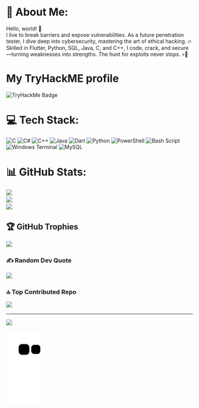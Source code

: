# 💫 About Me:
Hello, world! 👾<br>I live to break barriers and expose vulnerabilities. As a future penetration tester, I dive deep into cybersecurity, mastering the art of ethical hacking. 🔥 Skilled in Flutter, Python, SQL, Java, C, and C++, I code, crack, and secure—turning weaknesses into strengths. The hunt for exploits never stops. 💀🚀
# My TryHackME profile 
![TryHackMe Badge](https://tryhackme.com/badge/PSYBEAST)


# 💻 Tech Stack:
![C](https://img.shields.io/badge/c-%2300599C.svg?style=for-the-badge&logo=c&logoColor=white) ![C#](https://img.shields.io/badge/c%23-%23239120.svg?style=for-the-badge&logo=csharp&logoColor=white) ![C++](https://img.shields.io/badge/c++-%2300599C.svg?style=for-the-badge&logo=c%2B%2B&logoColor=white) ![Java](https://img.shields.io/badge/java-%23ED8B00.svg?style=for-the-badge&logo=openjdk&logoColor=white) ![Dart](https://img.shields.io/badge/dart-%230175C2.svg?style=for-the-badge&logo=dart&logoColor=white) ![Python](https://img.shields.io/badge/python-3670A0?style=for-the-badge&logo=python&logoColor=ffdd54) ![PowerShell](https://img.shields.io/badge/PowerShell-%235391FE.svg?style=for-the-badge&logo=powershell&logoColor=white) ![Bash Script](https://img.shields.io/badge/bash_script-%23121011.svg?style=for-the-badge&logo=gnu-bash&logoColor=white) ![Windows Terminal](https://img.shields.io/badge/Windows%20Terminal-%234D4D4D.svg?style=for-the-badge&logo=windows-terminal&logoColor=white) ![MySQL](https://img.shields.io/badge/mysql-4479A1.svg?style=for-the-badge&logo=mysql&logoColor=white)
# 📊 GitHub Stats:
![](https://github-readme-stats.vercel.app/api?username=PSYBEAST-GIT&theme=tokyonight&hide_border=false&include_all_commits=true&count_private=true)<br/>
![](https://github-readme-streak-stats.herokuapp.com/?user=PSYBEAST-GIT&theme=tokyonight&hide_border=false)<br/>
![](https://github-readme-stats.vercel.app/api/top-langs/?username=PSYBEAST-GIT&theme=tokyonight&hide_border=false&include_all_commits=true&count_private=true&layout=compact)

## 🏆 GitHub Trophies
![](https://github-profile-trophy.vercel.app/?username=PSYBEAST-GIT&theme=tokyonight&no-frame=false&no-bg=false&margin-w=4)

### ✍️ Random Dev Quote
![](https://quotes-github-readme.vercel.app/api?type=horizontal&theme=tokyonight)

### 🔝 Top Contributed Repo
![](https://github-contributor-stats.vercel.app/api?username=PSYBEAST-GIT&limit=5&theme=tokyonight&combine_all_yearly_contributions=true)

---
[![](https://visitcount.itsvg.in/api?id=PSYBEAST-GIT&icon=0&color=0)](https://visitcount.itsvg.in)

![GitHub Contribution Snake](https://raw.githubusercontent.com/PSYBEAST-GIT/PSYBEAST-GIT/output/github-contribution-grid-snake.svg)

